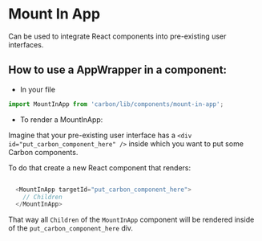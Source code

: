 # Mount In App

Can be used to integrate React components into pre-existing user interfaces.

## How to use a AppWrapper in a component:

* In your file

```javascript
import MountInApp from 'carbon/lib/components/mount-in-app';
```

*  To render a MountInApp:

Imagine that your pre-existing user interface has
a `<div id="put_carbon_component_here" />` inside
which you want to put some Carbon components.

To do that create a new React component that renders:

```javascript

  <MountInApp targetId="put_carbon_component_here">
    // Children
  </MountInApp>
```

That way all `Children` of the `MountInApp` component will be rendered inside
of the `put_carbon_component_here` div.
